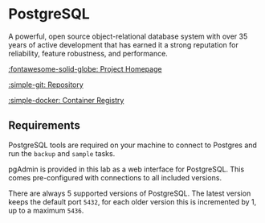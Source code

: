 # PostgreSQL

A powerful, open source object-relational database system with over 35 years of active development that has earned it a strong reputation for reliability, feature robustness, and performance. 

[:fontawesome-solid-globe: Project Homepage](https://www.postgresql.org/)

[:simple-git: Repository](https://git.postgresql.org/gitweb/?p=postgresql.git)

[:simple-docker: Container Registry](https://hub.docker.com/_/postgres)

## Requirements

PostgreSQL tools are required on your machine to connect to Postgres and run the `backup` and `sample` tasks.

pgAdmin is provided in this lab as a web interface for PostgreSQL. This comes pre-configured with connections to all included versions.

There are always 5 supported versions of PostgreSQL. The latest version keeps the default port `5432`, for each older version this is incremented by 1, up to a maximum `5436`.